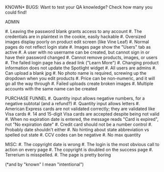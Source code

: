 KNOWN* BUGS:
Want to test your QA knowledge? Check how many you could find!

ADMIN

#. Leaving the password blank grants access to any account
#. The credentials are in plaintext in the cookie, easily hackable
#. Oversized images display poorly on product edit screen (like Vine Leaf)
#. Normal pages do not reflect login state
#. Images page show the "Users" tab as active
#. A user with no username can be created, but cannot sign in or have their password changed
#. Cannot remove products, images, or users
#. The failed login page has a dead link ("Learn More")
#. Changing product information does not update the Spotlight widget
#. All users are admins
#. Can upload a blank jpg
#. No photo name is required, screwing up the dropdown when you edit products
#. Price can be non-numeric, and it will go all the way through
#. Failed uploads create broken images
#. Multiple accounts with the same name can be created

PURCHASE FUNNEL
#. Quantity input allows negative numbers, for a negative subtotal (and a refund?)
#. Quantity input allows letters
#. American Express cards are not validated correctly; they are validated like Visa cards
#. 14 and 15-digit Visa cards are accepted despite being not valid
#. When no expiration date is entered, the message reads "Card is expired", not "No expiration date"
#. Credit card should not be a number control
#. Probably date shouldn't either
#. No hinting about state abbreviation vs spelled out state
#. CCV codes can be negative
#. No max quantity

MISC:
#. The copyright date is wrong
#. The login is the most obvious call to action on every page
#. The copyright is doubled on the success page
#. Terrerium is misspelled.
#. The page is pretty boring

(*and by "known" I mean "intentional")